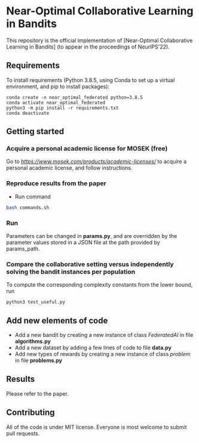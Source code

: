 # Near-Optimal Collaborative Learning in Bandits

This repository is the official implementation of [Near-Optimal Collaborative Learning in Bandits] (to appear in the proceedings of NeurIPS'22). 

## Requirements

To install requirements (Python 3.8.5, using Conda to set up a virtual environment, and pip to install packages):

```setup
conda create -n near_optimal_federated python=3.8.5
conda activate near_optimal_federated
python3 -m pip install -r requirements.txt
conda deactivate
```

## Getting started

### Acquire a personal academic license for MOSEK (free)

Go to *https://www.mosek.com/products/academic-licenses/* to acquire a personal academic license, and follow instructions.

### Reproduce results from the paper

- Run command
```bash
bash commands.sh
```
### Run

Parameters can be changed in **params.py**, and are overridden by the parameter values stored in a JSON file at the path provided by params\_path.

### Compare the collaborative setting versus independently solving the bandit instances per population

To compute the corresponding complexity constants from the lower bound, run 

```
python3 test_useful.py
```

## Add new elements of code

- Add a new bandit by creating a new instance of class *FederatedAI* in file **algorithms.py**
- Add a new dataset by adding a few lines of code to file **data.py**
- Add new types of rewards by creating a new instance of class *problem* in file **problems.py**

## Results

Please refer to the paper.

## Contributing

All of the code is under MIT license. Everyone is most welcome to submit pull requests.
